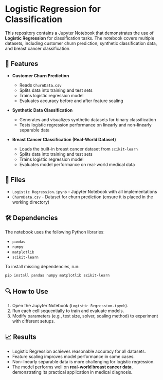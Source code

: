 # Logistic Regression for Classification

This repository contains a Jupyter Notebook that demonstrates the use of **Logistic Regression** for classification tasks. The notebook covers multiple datasets, including customer churn prediction, synthetic classification data, and breast cancer classification.

## 📌 Features
- **Customer Churn Prediction**
  - Reads `ChurnData.csv`
  - Splits data into training and test sets
  - Trains logistic regression model
  - Evaluates accuracy before and after feature scaling

- **Synthetic Data Classification**
  - Generates and visualizes synthetic datasets for binary classification
  - Tests logistic regression performance on linearly and non-linearly separable data

- **Breast Cancer Classification (Real-World Dataset)**
  - Loads the built-in breast cancer dataset from `scikit-learn`
  - Splits data into training and test sets
  - Trains logistic regression model
  - Evaluates model performance on real-world medical data

## 📂 Files
- `Logistic Regression.ipynb` - Jupyter Notebook with all implementations
- `ChurnData.csv` - Dataset for churn prediction (ensure it is placed in the working directory)

## 🛠 Dependencies
The notebook uses the following Python libraries:
- `pandas`
- `numpy`
- `matplotlib`
- `scikit-learn`

To install missing dependencies, run:
```bash
pip install pandas numpy matplotlib scikit-learn
```

## 🔍 How to Use
1. Open the Jupyter Notebook (`Logistic Regression.ipynb`).
2. Run each cell sequentially to train and evaluate models.
3. Modify parameters (e.g., test size, solver, scaling method) to experiment with different setups.

## 📈 Results
- Logistic Regression achieves reasonable accuracy for all datasets.
- Feature scaling improves model performance in some cases.
- Non-linearly separable data is more challenging for logistic regression.
- The model performs well on **real-world breast cancer data**, demonstrating its practical application in medical diagnosis.


